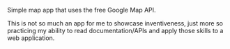 Simple map app that uses the free Google Map API.

This is not so much an app for me to showcase inventiveness, just more so practicing my ability to read documentation/APIs and apply those skills to a web application.
